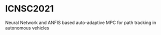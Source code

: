 # ICNSC2021
Neural Network and ANFIS based auto-adaptive MPC for path tracking in autonomous vehicles
